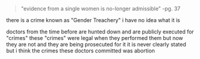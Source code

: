 >"evidence from a single women is no-longer admissible"
>-pg. 37

there is a crime known as "Gender Treachery"
i have no idea what it is

doctors from the time before are hunted down and are publicly executed for "crimes" 
these "crimes" were legal when they performed them but now they are not and they are being prosecuted for it
it is never clearly stated but i think the crimes these doctors committed was abortion
